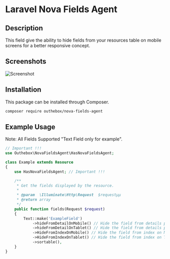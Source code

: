 # Laravel Nova Fields Agent


## Description
This field give the ability to hide fields from your resources table on mobile screens for a better responsive concept.

## Screenshots
![Screenshot](screenshot.gif)

## Installation
This package can be installed through Composer.
```bash
composer require outhebox/nova-fields-agent
```

## Example Usage
Note: All Fields Supported "Text Field only for example".

```php
// Important !!!
use Outhebox\NovaFieldsAgent\HasNovaFieldsAgent;

class Example extends Resource
{
    use HasNovaFieldsAgent; // Important !!!

    /**
     * Get the fields displayed by the resource.
     *
     * @param  \Illuminate\Http\Request  $requestµµ
     * @return array
     */
    public function fields(Request $request)
    {
        Text::make('ExampleField')
            ->hideFromDetailOnMobile() // Hide the field from details page on Mobile
            ->hideFromDetailOnTablet() // Hide the field from details page on Tablet
            ->HideFromIndexOnMobile() // Hide the field from index on Mobile
            ->HideFromIndexOnTablet() // Hide the field from index on Tablet
            ->sortable(),
    }
}
```


